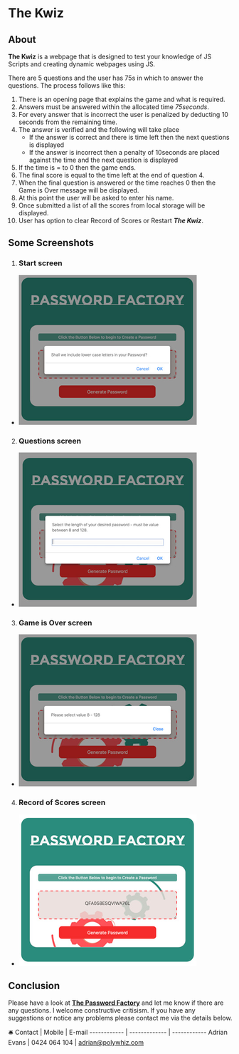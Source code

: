 # The Kwiz

## About
**The Kwiz** is a webpage that is designed to test your knowledge of JS Scripts and creating dynamic webpages using JS.

There are 5 questions and the user has 75s in which to answer the questions. The process follows like this:

1. There is an opening page that explains the game and what is required. 
2. Answers must be answered within the allocated time _75seconds_.
3. For every answer that is incorrect the user is penalized by deducting 10 seconds from the remaining time.
4. The answer is verified and the following will take place
    * If the answer is correct and there is time left then the next questions is displayed
    * If the answer is incorrect then a penalty of 10seconds are placed against the time and the next question is displayed
5. If the time is = to 0 then the game ends.
6. The final score is equal to the time left at the end of question 4.
7. When the final question is answered or the time reaches 0 then the Game is Over message will be displayed. 
8. At this point the user will be asked to enter his name. 
9. Once submitted a list of all the scores from local storage will be displayed. 
10. User has option to clear Record of Scores or Restart ***The Kwiz***.


## Some Screenshots

1. ### Start screen
  * ![Image of Character type Prompt](https://github.com/AdrianMEvans/Password-Generator/blob/main/assets/images/Screengrab-Char-Type-Prompt.jpg?raw=true)
2. ### Questions screen
  * ![Image of Character Length Prompt](https://github.com/AdrianMEvans/Password-Generator/blob/main/assets/images/Screengrab-charLength-prompt.jpg?raw=true)
3. ### Game is Over screen 
  * ![Image of Incorrect Character Length Alert](https://github.com/AdrianMEvans/Password-Generator/blob/main/assets/images/Screengrab-incorrect-charlength-alert.jpg?raw=true)
4. ### Record of Scores screen
  * ![Image of created Password](https://github.com/AdrianMEvans/Password-Generator/blob/main/assets/images/Screengrab-newPassword.jpg?raw=true)

## Conclusion
Please have a look at **[The Password Factory](https://adrianmevans.github.io/Password-Generator/)** and let me know if there are any questions. I welcome constructive critisism. If you have any suggestions or notice any problems please contact me via the details below.

:bellhop_bell: 
Contact | Mobile | E-mail
------------ | ------------- | ------------
Adrian Evans | 0424 064 104 | adrian@polywhiz.com


